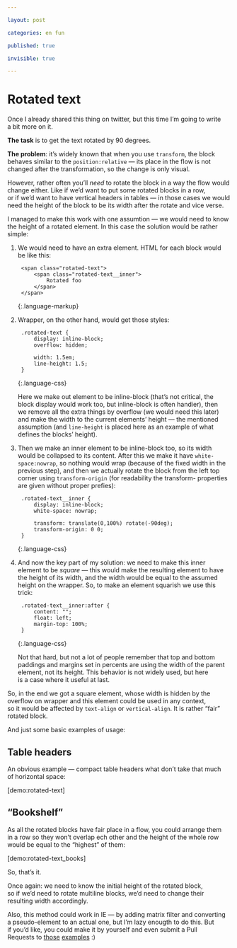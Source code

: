 ```yaml
---

layout: post

categories: en fun

published: true

invisible: true

---
```


# Rotated text

Once I already shared this thing on twitter, but this time I’m going to write a bit more on it.

**The task** is to get the text rotated by 90 degrees.

**The problem**: it’s widely known that when you use `transform`, the block behaves similar to the `position:relative` — its place in the flow is not changed after the transformation, so the change is only visual.

However, rather often you’ll _need_ to rotate the block in a way the flow would change either. Like if we’d want to put some rotated blocks in a row, or if we’d want to have vertical headers in tables — in those cases we would need the height of the block to be its width after the rotate and vice verse.

I managed to make this work with one assumtion — we would need to know the height of a rotated element. In this case the solution would be rather simple:

1. We would need to have an extra element. HTML for each block would be like this:


        <span class="rotated-text">
            <span class="rotated-text__inner">
                Rotated foo
            </span>
        </span>
    {:.language-markup}

2. Wrapper, on the other hand, would get those styles:

        .rotated-text {
            display: inline-block;
            overflow: hidden;

            width: 1.5em;
            line-height: 1.5;
        }
    {:.language-css}

    Here we make out element to be inline-block (that’s not critical, the block display would work too, but inline-block is often handier), then we remove all the extra things by overflow (we would need this later) and make the width to the current elements’ height — the mentioned assumption (and `line-height` is placed here as an example of what defines the blocks’ height).

3. Then we make an inner element to be inline-block too, so its width would be collapsed to its content. After this we make it have `white-space:nowrap`, so nothing would wrap (because of the fixed width in the previous step), and then we actually rotate the block from the left top corner using `transform-origin` (for readability the transform- properties are given without proper prefies):

        .rotated-text__inner {
            display: inline-block;
            white-space: nowrap;

            transform: translate(0,100%) rotate(-90deg);
            transform-origin: 0 0;
        }
    {:.language-css}

4. And now the key part of my solution: we need to make this inner element to be _square_ — this would make the resulting element to have the height of its width, and the width would be equal to the assumed height on the wrapper. So, to make an element squarish we use this trick:

        .rotated-text__inner:after {
            content: "";
            float: left;
            margin-top: 100%;
        }
    {:.language-css}

    Not that hard, but not a lot of people remember that top and bottom paddings and margins set in percents are using the width of the parent element, not its height. This behavior is not widely used, but here is a case where it useful at last.

So, in the end we got a square element, whose width is hidden by the overflow on wrapper and this element could be used in any context, so it would be affected by `text-align` or `vertical-align`. It is rather “fair” rotated block.

And just some basic examples of usage:

## Table headers

An obvious example — compact table headers what don’t take that much of horizontal space:

[demo:rotated-text]

## “Bookshelf”

As all the rotated blocks have fair place in a flow, you could arrange them in a row so they won’t overlap ech other and the height of the whole row would be equal to the “highest” of them:

[demo:rotated-text_books]

So, that’s it.

Once again: we need to know the initial height of the rotated block, so if we’d need to rotate multiline blocks, we’d need to change their resulting width accordingly.

Also, this method could work in IE — by adding matrix filter and converting a pseudo-element to an actual one, but I’m lazy enougth to do this. But if you’d like, you could make it by yourself and even submit a Pull Requests to [those](https://github.com/kizu/kizu.github.com/blob/master/demos/rotated-text.html) [examples](https://github.com/kizu/kizu.github.com/blob/master/demos/rotated-text_books.html) :)
